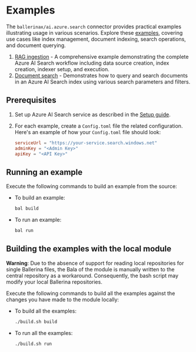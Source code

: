 # Examples

The `ballerinax/ai.azure.search` connector provides practical examples illustrating usage in various scenarios. Explore these [examples](https://github.com/ballerina-platform/module-ballerinax-ai.azure.search/tree/main/examples), covering use cases like index management, document indexing, search operations, and document querying.

1. [RAG ingestion](https://github.com/ballerina-platform/module-ballerinax-ai.azure.search/tree/main/examples/rag-ingestion) - A comprehensive example demonstrating the complete Azure AI Search workflow including data source creation, index creation, indexer setup, and execution.
2. [Document search](https://github.com/ballerina-platform/module-ballerinax-ai.azure.search/tree/main/examples/document-search) - Demonstrates how to query and search documents in an Azure AI Search index using various search parameters and filters.

## Prerequisites

1. Set up Azure AI Search service as described in the [Setup guide](https://central.ballerina.io/ballerinax/ai.azure.search/latest#setup-guide).

2. For each example, create a `Config.toml` file the related configuration. Here's an example of how your `Config.toml` file should look:

    ```toml
    serviceUrl = "https://your-service.search.windows.net"
    adminKey = "<Admin Key>"
    apiKey = "<API Key>"
    ```

## Running an example

Execute the following commands to build an example from the source:

* To build an example:

    ```bash
    bal build
    ```

* To run an example:

    ```bash
    bal run
    ```

## Building the examples with the local module

**Warning**: Due to the absence of support for reading local repositories for single Ballerina files, the Bala of the module is manually written to the central repository as a workaround. Consequently, the bash script may modify your local Ballerina repositories.

Execute the following commands to build all the examples against the changes you have made to the module locally:

* To build all the examples:

    ```bash
    ./build.sh build
    ```

* To run all the examples:

    ```bash
    ./build.sh run
    ```
